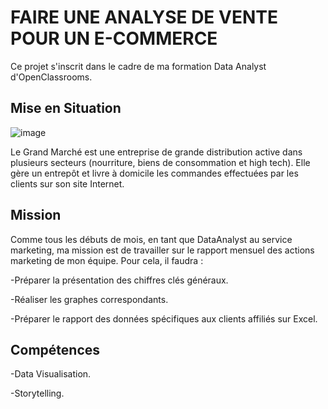 # FAIRE UNE ANALYSE DE VENTE POUR UN E-COMMERCE

Ce projet s'inscrit dans le cadre de ma formation Data Analyst d'OpenClassrooms. 


## Mise en Situation

![image](https://github.com/user-attachments/assets/c496b3c4-f80a-4dbf-b6d5-ad9f4914da71)

Le Grand Marché est une entreprise de grande distribution active dans plusieurs secteurs (nourriture, biens de consommation et high tech). 
Elle gère un entrepôt et livre à domicile les commandes effectuées par les clients sur son site Internet.

## Mission

Comme tous les débuts de mois, en tant que DataAnalyst au service marketing, ma mission est de travailler sur le rapport mensuel des actions marketing de mon équipe. 
Pour cela, il  faudra : 

-Préparer la présentation des chiffres clés généraux.

-Réaliser les graphes correspondants.

-Préparer le rapport des données spécifiques aux clients affiliés sur Excel.

## Compétences

-Data Visualisation.

-Storytelling.
